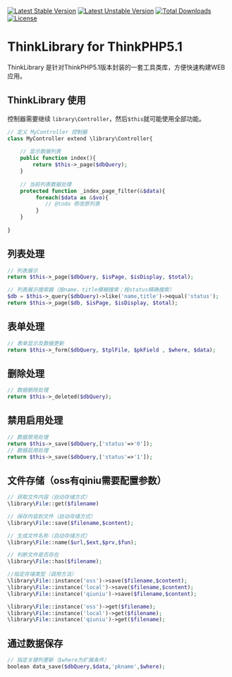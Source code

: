 [![Latest Stable Version](https://poser.pugx.org/zoujingli/think-library/v/stable)](https://packagist.org/packages/zoujingli/think-library) 
[![Latest Unstable Version](https://poser.pugx.org/zoujingli/think-library/v/unstable)](https://packagist.org/packages/zoujingli/think-library) 
[![Total Downloads](https://poser.pugx.org/zoujingli/think-library/downloads)](https://packagist.org/packages/zoujingli/think-library) 
[![License](https://poser.pugx.org/zoujingli/think-library/license)](https://packagist.org/packages/zoujingli/think-library)

# ThinkLibrary for ThinkPHP5.1
ThinkLibrary 是针对ThinkPHP5.1版本封装的一套工具类库，方便快速构建WEB应用。

## ThinkLibrary 使用
控制器需要继续 `library\Controller`，然后`$this`就可能使用全部功能。
```php
// 定义 MyController 控制器
class MyController extend \library\Controller{
    
    // 显示数据列表
    public function index(){
        return $this->_page($dbQuery);
    }
    
    // 当前列表数据处理
    protected function _index_page_filter(&$data){
         foreach($data as &$vo){
            // @todo 修改原列表
         }
    }
    
}
```

## 列表处理
```php
// 列表展示
return $this->_page($dbQuery, $isPage, $isDisplay, $total);

// 列表展示搜索器（按name、title模糊搜索；按status精确搜索）
$db = $this->_query($dbQuery)->like('name,title')->equal('status');
return $this->_page($db, $isPage, $isDisplay, $total);
```

## 表单处理
```php
// 表单显示及数据更新
return $this->_form($dbQuery, $tplFile, $pkField , $where, $data);
```

## 删除处理
```php
// 数据删除处理
return $this->_deleted($dbQuery);
```

## 禁用启用处理
```php
// 数据禁用处理
return $this->_save($dbQuery,['status'=>'0']);
// 数据启用处理
return $this->_save($dbQuery,['status'=>'1']);
```

## 文件存储（oss有qiniu需要配置参数）
```php
// 获取文件内容（自动存储方式）
\library\File::get($filename)

// 保存内容到文件（自动存储方式）
\library\File::save($filename,$content);

// 生成文件名称（自动存储方式）
\library\File::name($url,$ext,$prv,$fun);

// 判断文件是否存在
\library\File::has($filename);

//指定存储类型（调用方法）
\library\File::instance('oss')->save($filename,$content);
\library\File::instance('local')->save($filename,$content);
\library\File::instance('qiuniu')->save($filename,$content);

\library\File::instance('oss')->get($filename);
\library\File::instance('local')->get($filename);
\library\File::instance('qiuniu')->get($filename);
```

## 通过数据保存
```php
// 指定关键列更新（$where为扩展条件）
boolean data_save($dbQuery,$data,'pkname',$where);
```